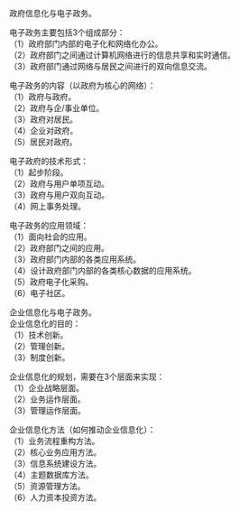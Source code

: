 政府信息化与电子政务。

电子政务主要包括3个组成部分：  
（1）政府部门内部的电子化和网络化办公。  
（2）政府部门之间通过计算机网络进行的信息共享和实时通信。  
（3）政府部门通过网络与居民之间进行的双向信息交流。  

电子政务的内容（以政府为核心的网络）：  
（1）政府与政府。  
（2）政府与企/事业单位。  
（3）政府对居民。  
（4）企业对政府。  
（5）居民对政府。  


电子政府的技术形式：  
（1）起步阶段。  
（2）政府与用户单项互动。  
（3）政府与用户双向互动。  
（4）网上事务处理。  

电子政务的应用领域：  
（1）面向社会的应用。  
（2）政府部门之间的应用。  
（3）政府部门内部的各类应用系统。  
（4）设计政府部门内部的各类核心数据的应用系统。  
（5）政府电子化采购。  
（6）电子社区。  

企业信息化与电子政务。  
企业信息化的目的：  
（1）技术创新。  
（2）管理创新。  
（3）制度创新。  

企业信息化的规划，需要在3个层面来实现：  
（1）企业战略层面。  
（2）业务运作层面。  
（3）管理运作层面。  

企业信息化方法（如何推动企业信息化）：  
（1）业务流程重构方法。  
（2）核心业务应用方法。  
（3）信息系统建设方法。  
（4）主题数据库方法。  
（5）资源管理方法。  
（6）人力资本投资方法。  

